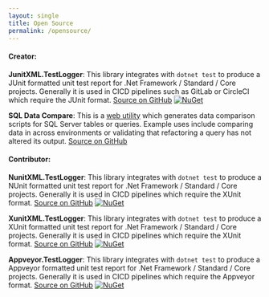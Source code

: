 ```yaml
---
layout: single
title: Open Source
permalink: /opensource/
---
```


#### Creator:

**JunitXML.TestLogger**: This library integrates with `dotnet test` to produce a JUnit formatted unit test report for .Net Framework / Standard / Core projects. Generally it is used in CICD pipelines such as GitLab or CircleCI which require the JUnit format. 
[Source on GitHub](https://github.com/spekt/junit.testlogger)
[![NuGet](https://img.shields.io/nuget/v/JUnitXml.TestLogger.svg)](https://www.nuget.org/packages/JUnitXml.TestLogger/)

**SQL Data Compare**: This is a [web utility](https://sqldatacompare.mjconrad.com/) which generates data comparison scripts for SQL Server tables or queries. Example uses include comparing data in across environments or validating that refactoring a query has not altered its output.
[Source on GitHub](https://github.com/Siphonophora/SqlDataCompare)

#### Contributor: 

**NunitXML.TestLogger**: This library integrates with `dotnet test` to produce a NUnit formatted unit test report for .Net Framework / Standard / Core projects. Generally it is used in CICD pipelines which require the XUnit format. 
[Source on GitHub](https://github.com/spekt/nunit.testlogger)
[![NuGet](https://img.shields.io/nuget/v/NUnitXml.TestLogger.svg)](https://www.nuget.org/packages/NUnitXml.TestLogger/)

**XunitXML.TestLogger**: This library integrates with `dotnet test` to produce a XUnit formatted unit test report for .Net Framework / Standard / Core projects. Generally it is used in CICD pipelines which require the XUnit format. 
[Source on GitHub](https://github.com/spekt/xunit.testlogger)
[![NuGet](https://img.shields.io/nuget/v/XUnitXml.TestLogger.svg)](https://www.nuget.org/packages/XUnitXml.TestLogger/)

**Appveyor.TestLogger**: This library integrates with `dotnet test` to produce a Appveyor formatted unit test report for .Net Framework / Standard / Core projects. Generally it is used in CICD pipelines which require the Appveyor format. 
[Source on GitHub](https://github.com/spekt/appveyor.testlogger)
[![NuGet](https://img.shields.io/nuget/v/Appveyor.TestLogger.svg)](https://www.nuget.org/packages/Appveyor.TestLogger/)
